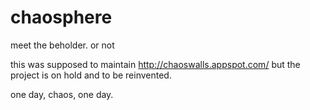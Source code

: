 # chaosphere
meet the beholder. or not

this was supposed to maintain http://chaoswalls.appspot.com/ but the project is on hold and to be reinvented.

one day, chaos, one day.
